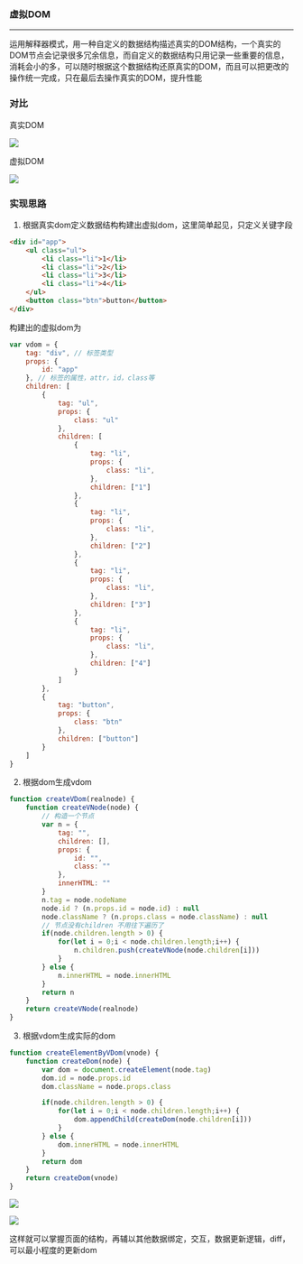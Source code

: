 ### 虚拟DOM
***
运用解释器模式，用一种自定义的数据结构描述真实的DOM结构，一个真实的DOM节点会记录很多冗余信息，而自定义的数据结构只用记录一些重要的信息，消耗会小的多，可以随时根据这个数据结构还原真实的DOM，而且可以把更改的操作统一完成，只在最后去操作真实的DOM，提升性能

### 对比
真实DOM

![](https://raw.githubusercontent.com/heyach/blog/main/images/vuesourcecode/real-dom.gif)

虚拟DOM

![](https://raw.githubusercontent.com/heyach/blog/main/images/vuesourcecode/virtual-dom.jpg)

### 实现思路
1. 根据真实dom定义数据结构构建出虚拟dom，这里简单起见，只定义关键字段
```html
<div id="app">
    <ul class="ul">
        <li class="li">1</li>
        <li class="li">2</li>
        <li class="li">3</li>
        <li class="li">4</li>
    </ul>
    <button class="btn">button</button>
</div>
```
构建出的虚拟dom为
```js
var vdom = {
    tag: "div", // 标签类型
    props: {
        id: "app"
    }, // 标签的属性，attr，id，class等
    children: [
        {
            tag: "ul",
            props: {
                class: "ul"
            },
            children: [
                {
                    tag: "li",
                    props: {
                        class: "li",
                    },
                    children: ["1"]
                },
                {
                    tag: "li",
                    props: {
                        class: "li",
                    },
                    children: ["2"]
                },
                {
                    tag: "li",
                    props: {
                        class: "li",
                    },
                    children: ["3"]
                },
                {
                    tag: "li",
                    props: {
                        class: "li",
                    },
                    children: ["4"]
                }
            ]
        },
        {
            tag: "button",
            props: {
                class: "btn"
            },
            children: ["button"]
        }
    ]
}
```
2. 根据dom生成vdom
```js
function createVDom(realnode) {
    function createVNode(node) {
        // 构造一个节点
        var n = {
            tag: "",
            children: [],
            props: {
                id: "",
                class: ""
            },
            innerHTML: ""
        }
        n.tag = node.nodeName
        node.id ? (n.props.id = node.id) : null
        node.className ? (n.props.class = node.className) : null
        // 节点没有children 不用往下遍历了
        if(node.children.length > 0) {
            for(let i = 0;i < node.children.length;i++) {
                n.children.push(createVNode(node.children[i]))
            }
        } else {
            n.innerHTML = node.innerHTML
        }
        return n
    }
    return createVNode(realnode)
}
```
3. 根据vdom生成实际的dom
```js
function createElementByVDom(vnode) {
    function createDom(node) {
        var dom = document.createElement(node.tag)
        dom.id = node.props.id
        dom.className = node.props.class

        if(node.children.length > 0) {
            for(let i = 0;i < node.children.length;i++) {
                dom.appendChild(createDom(node.children[i]))
            }
        } else {
            dom.innerHTML = node.innerHTML
        }
        return dom
    }
    return createDom(vnode)
}
```

![](https://raw.githubusercontent.com/heyach/blog/main/images/vuesourcecode/create-vdom.jpg)

![](https://raw.githubusercontent.com/heyach/blog/main/images/vuesourcecode/create-dom.jpg)

这样就可以掌握页面的结构，再辅以其他数据绑定，交互，数据更新逻辑，diff，可以最小程度的更新dom
